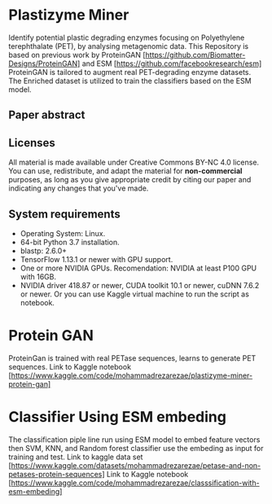 # Plastizyme Miner
Identify potential plastic degrading enzymes focusing on Polyethylene terephthalate (PET), by analysing metagenomic data.
This Repository is based on previous work by ProteinGAN [https://github.com/Biomatter-Designs/ProteinGAN] and ESM [https://github.com/facebookresearch/esm]
ProteinGAN is tailored to augment real PET-degrading enzyme datasets.
The Enriched dataset is utilized to train the classifiers based on the ESM model. 
## Paper abstract

## Licenses

All material is made available under Creative Commons BY-NC 4.0 license. You can use, redistribute, 
and adapt the material for **non-commercial** purposes, as long as you give appropriate credit by citing our paper 
and indicating any changes that you've made.

## System requirements
- Operating System: Linux.
- 64-bit Python 3.7 installation.
- blastp: 2.6.0+
- TensorFlow 1.13.1 or newer with GPU support.
- One or more NVIDIA GPUs. Recomendation: NVIDIA at least P100 GPU with 16GB.
- NVIDIA driver 418.87 or newer, CUDA toolkit 10.1 or newer, cuDNN 7.6.2 or newer.
Or you can use Kaggle virtual machine to run the script as notebook.


# Protein GAN
ProteinGan is trained with real PETase sequences, learns to generate PET sequences.
Link to Kaggle notebook [https://www.kaggle.com/code/mohammadrezarezae/plastizyme-miner-protein-gan]

# Classifier Using ESM embeding 
The classification piple line run using ESM model to embed feature vectors then SVM, KNN, and Random forest classifier use the embeding as input for training and test. 
Link to kaggle data set [https://www.kaggle.com/datasets/mohammadrezarezae/petase-and-non-petases-protein-sequences]
Link to Kaggle notebook [https://www.kaggle.com/code/mohammadrezarezae/classsification-with-esm-embeding]